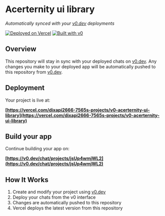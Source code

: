 # Acerternity ui library

*Automatically synced with your [v0.dev](https://v0.dev) deployments*

[![Deployed on Vercel](https://img.shields.io/badge/Deployed%20on-Vercel-black?style=for-the-badge&logo=vercel)](https://vercel.com/dixapi2666-7565s-projects/v0-acerternity-ui-library)
[![Built with v0](https://img.shields.io/badge/Built%20with-v0.dev-black?style=for-the-badge)](https://v0.dev/chat/projects/jsUp4wmjWL2)

## Overview

This repository will stay in sync with your deployed chats on [v0.dev](https://v0.dev).
Any changes you make to your deployed app will be automatically pushed to this repository from [v0.dev](https://v0.dev).

## Deployment

Your project is live at:

**[https://vercel.com/dixapi2666-7565s-projects/v0-acerternity-ui-library](https://vercel.com/dixapi2666-7565s-projects/v0-acerternity-ui-library)**

## Build your app

Continue building your app on:

**[https://v0.dev/chat/projects/jsUp4wmjWL2](https://v0.dev/chat/projects/jsUp4wmjWL2)**

## How It Works

1. Create and modify your project using [v0.dev](https://v0.dev)
2. Deploy your chats from the v0 interface
3. Changes are automatically pushed to this repository
4. Vercel deploys the latest version from this repository
